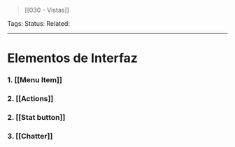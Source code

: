 > [[030 - Vistas]]

Tags: 
Status: 
Related: 

___

# Elementos de Interfaz

### 1. [[Menu Item]]
### 2. [[Actions]]
### 2. [[Stat button]]
### 3. [[Chatter]]